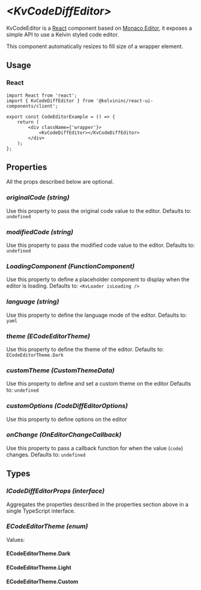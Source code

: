 # _<KvCodeDiffEditor\>_

KvCodeEditor is a [React](https://reactjs.org/) component based on [Monaco Editor](https://microsoft.github.io/monaco-editor/), it exposes a simple API to use a Kelvin styled code editor.

This component automatically resizes to fill size of a wrapper element.

## Usage

### React

```tsx
import React from 'react';
import { KvCodeDiffEditor } from '@kelvininc/react-ui-components/client';

export const CodeEditorExample = () => {
	return (
		<div className={'wrapper'}>
			<KvCodeDiffEditor></KvCodeDiffEditor>
		</div>
	);
};
```

## Properties
All the props described below are optional.

### _originalCode (string)_
Use this property to pass the original code value to the editor.
Defaults to: `undefined`

### _modifiedCode (string)_
Use this property to pass the modified code value to the editor.
Defaults to: `undefined`

### _LoadingComponent (FunctionComponent)_
Use this property to define a placeholder component to display when the editor is loading.
Defaults to: `<KvLoader isLoading />`

### _language (string)_
Use this property to define the language mode of the editor.
Defaults to: `yaml`

### _theme (ECodeEditorTheme)_
Use this property to define the theme of the editor.
Defaults to: `ECodeEditorTheme.Dark`

### _customTheme (CustomThemeData)_
Use this property to define and set a custom theme on the editor
Defaults to: `undefined`

### _customOptions (CodeDiffEditorOptions)_
Use this property to define options on the editor

### _onChange (OnEditorChangeCallback)_
Use this property to pass a callback function for when the value (`code`) changes.
Defaults to: `undefined`

## Types

### _ICodeDiffEditorProps (interface)_
Aggregates the properties described in the properties section above in a single TypeScript interface.

### _ECodeEditorTheme (enum)_
Values:

#### ECodeEditorTheme.Dark
#### ECodeEditorTheme.Light
#### ECodeEditorTheme.Custom
